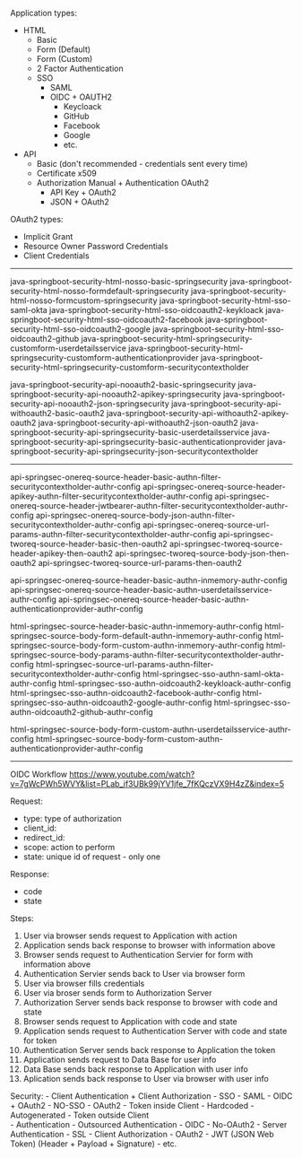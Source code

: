 Application types:
- HTML
	- Basic
	- Form (Default)
	- Form (Custom)
	- 2 Factor Authentication
	- SSO
		- SAML
		- OIDC + OAUTH2
			- Keycloack
			- GitHub
			- Facebook
			- Google
			- etc.
- API
	- Basic (don't recommended - credentials sent every time)
	- Certificate x509
	- Authorization Manual + Authentication OAuth2
		- API Key + OAuth2
		- JSON + OAuth2

OAuth2 types:
- Implicit Grant
- Resource Owner Password Credentials
- Client Credentials

---

java-springboot-security-html-nosso-basic-springsecurity
java-springboot-security-html-nosso-formdefault-springsecurity
java-springboot-security-html-nosso-formcustom-springsecurity
java-springboot-security-html-sso-saml-okta
java-springboot-security-html-sso-oidcoauth2-keykloack
java-springboot-security-html-sso-oidcoauth2-facebook
java-springboot-security-html-sso-oidcoauth2-google
java-springboot-security-html-sso-oidcoauth2-github
java-springboot-security-html-springsecurity-customform-userdetailsservice
java-springboot-security-html-springsecurity-customform-authenticationprovider
java-springboot-security-html-springsecurity-customform-securitycontextholder


java-springboot-security-api-nooauth2-basic-springsecurity
java-springboot-security-api-nooauth2-apikey-springsecurity
java-springboot-security-api-nooauth2-json-springsecurity
java-springboot-security-api-withoauth2-basic-oauth2
java-springboot-security-api-withoauth2-apikey-oauth2
java-springboot-security-api-withoauth2-json-oauth2
java-springboot-security-api-springsecurity-basic-userdetailsservice
java-springboot-security-api-springsecurity-basic-authenticationprovider
java-springboot-security-api-springsecurity-json-securitycontextholder

---


api-springsec-onereq-source-header-basic-authn-filter-securitycontextholder-authr-config
api-springsec-onereq-source-header-apikey-authn-filter-securitycontextholder-authr-config
api-springsec-onereq-source-header-jwtbearer-authn-filter-securitycontextholder-authr-config
api-springsec-onereq-source-body-json-authn-filter-securitycontextholder-authr-config
api-springsec-onereq-source-url-params-authn-filter-securitycontextholder-authr-config
api-springsec-tworeq-source-header-basic-then-oauth2
api-springsec-tworeq-source-header-apikey-then-oauth2
api-springsec-tworeq-source-body-json-then-oauth2
api-springsec-tworeq-source-url-params-then-oauth2

api-springsec-onereq-source-header-basic-authn-inmemory-authr-config
api-springsec-onereq-source-header-basic-authn-userdetailsservice-authr-config
api-springsec-onereq-source-header-basic-authn-authenticationprovider-authr-config

html-springsec-source-header-basic-authn-inmemory-authr-config
html-springsec-source-body-form-default-authn-inmemory-authr-config
html-springsec-source-body-form-custom-authn-inmemory-authr-config
html-springsec-source-body-params-authn-filter-securitycontextholder-authr-config
html-springsec-source-url-params-authn-filter-securitycontextholder-authr-config
html-springsec-sso-authn-saml-okta-authr-config
html-springsec-sso-authn-oidcoauth2-keykloack-authr-config
html-springsec-sso-authn-oidcoauth2-facebook-authr-config
html-springsec-sso-authn-oidcoauth2-google-authr-config
html-springsec-sso-authn-oidcoauth2-github-authr-config

html-springsec-source-body-form-custom-authn-userdetailsservice-authr-config
html-springsec-source-body-form-custom-authn-authenticationprovider-authr-config

---

OIDC Workflow
https://www.youtube.com/watch?v=7gWcPWh5WVY&list=PLab_if3UBk99jYV1jfe_7fKQczVX9H4zZ&index=5

Request:
- type: type of authorization
- client_id:
- redirect_id:
- scope: action to perform
- state: unique id of request - only one

Response:
- code
- state

Steps:
1. User via browser sends request to Application with action
1. Application sends back response to browser with information above
1. Browser sends request to Authentication Servier for form with information above
1. Authentication Servier sends back to User via browser form
1. User via browser fills credentials
1. User via broser sends form to Authorization Server
1. Authorization Server sends back response to browser with code and state
1. Browser sends request to Application with code and state
1. Application sends request to Authentication Server with code and state for token
1. Authentication Server sends back response to Application the token
1. Application sends request to Data Base for user info
1. Data Base sends back response to Application with user info
1. Aplication sends back response to User via browser with user info

Security:
	- Client Authentication + Client Authorization
		- SSO
			- SAML
			- OIDC + OAuth2
		- NO-SSO
			- OAuth2
				- Token inside Client
					- Hardcoded
					- Autogenerated
				- Token outside Client			
					- Authentication
					- Outsourced Authentication - OIDC
			- No-OAuth2
	- Server Authentication - SSL
	- Client Authorization - OAuth2
		- JWT (JSON Web Token) (Header + Payload + Signature)
		- etc.